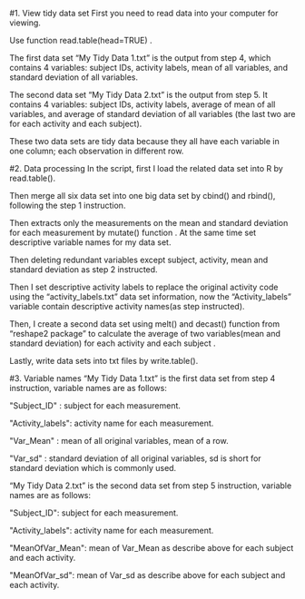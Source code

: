 #1.	View tidy data set
First you need to read data into your computer for viewing.

Use function read.table(head=TRUE) .

The first data set “My Tidy Data 1.txt” is the output from step 4, which contains 4 variables: subject IDs, activity labels, mean of all variables, and standard deviation of all variables.

The second data set “My Tidy Data 2.txt” is the output from step 5. It contains 4 variables: subject IDs, activity labels, average of mean of all variables, and average of standard deviation of all variables (the last two are for each activity and each subject).

These two data sets are tidy data because they all have each variable in one column; each observation in different row. 

#2.	Data processing
In the script, first I load the related data set into R by read.table().

Then merge all six data set into one big data set by cbind() and rbind(), following the step 1 instruction.

Then extracts only the measurements on the mean and standard deviation for each measurement by mutate() function . At the same time set descriptive variable names for my data set.

Then deleting redundant variables except subject, activity, mean and standard deviation as step 2 instructed.

Then I set descriptive activity labels to replace the original activity code using the “activity_labels.txt” data set information, now the “Activity_labels” variable contain descriptive activity names(as step instructed).

Then, I create a second data set using melt() and decast() function from “reshape2 package” to calculate the average of two variables(mean and standard deviation) for each activity and each subject .

Lastly, write data sets into txt files by write.table().

#3.	Variable names
“My Tidy Data 1.txt” is the first data set from step 4 instruction, variable names are as follows:

"Subject_ID" : subject for each measurement.

"Activity_labels": activity name for each measurement.

"Var_Mean" : mean of all original variables, mean of a row.

"Var_sd" : standard deviation of all original variables, sd is short for standard deviation which is commonly used.

“My Tidy Data 2.txt” is the second data set from step 5 instruction, variable names are as follows:

"Subject_ID": subject for each measurement.

"Activity_labels": activity name for each measurement.

"MeanOfVar_Mean": mean of Var_Mean as describe above for each subject and each activity.

"MeanOfVar_sd": mean of Var_sd as describe above for each subject and each activity.

